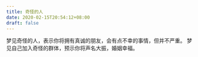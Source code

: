 ```yaml
---
title: 奇怪的人
date: 2020-02-15T20:54:12+08:00
draft: false
---
```


梦见奇怪的人，表示你将拥有真诚的朋友，会有点不幸的事情，但并不严重。
梦见自己加入奇怪的群体，预示你将声名大振，婚姻幸福。
